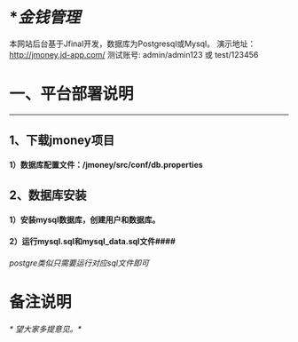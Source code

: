 # **金钱管理* #

本网站后台基于Jfinal开发，数据库为Postgresql或Mysql。
演示地址：http://jmoney.jd-app.com/
测试账号: admin/admin123 或 test/123456 

# 一、平台部署说明 #
------------------------
## **1、下载jmoney项目** ##
#### 1）数据库配置文件：/jmoney/src/conf/db.properties ####

## **2、数据库安装** ##
#### 1）安装mysql数据库，创建用户和数据库。 ####
#### 2）运行mysql.sql和mysql_data.sql文件####
*postgre类似只需要运行对应sql文件即可*

# 备注说明 #
###### * 望大家多提意见。* ######